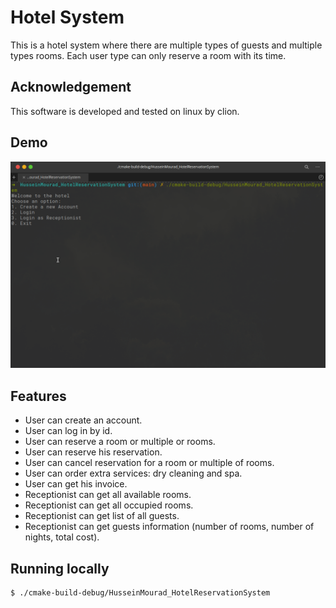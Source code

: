 # Hotel System

This is a hotel system where there are multiple types of guests and multiple types rooms. Each user type can only
reserve a room with its time.

## Acknowledgement

This software is developed and tested on linux by clion.

## Demo

![demo](./demo.gif)

## Features

- User can create an account.
- User can log in by id.
- User can reserve a room or multiple or rooms.
- User can reserve his reservation.
- User can cancel reservation for a room or multiple of rooms.
- User can order extra services: dry cleaning and spa.
- User can get his invoice.
- Receptionist can get all available rooms.
- Receptionist can get all occupied rooms.
- Receptionist can get list of all guests.
- Receptionist can get guests information (number of rooms, number of nights, total cost).

## Running locally

```bash
$ ./cmake-build-debug/HusseinMourad_HotelReservationSystem 
```